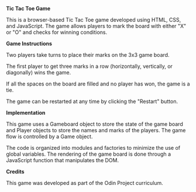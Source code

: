 **Tic Tac Toe Game**

This is a browser-based Tic Tac Toe game developed using HTML, CSS, and JavaScript. The game allows players to mark the board with either "X" or "O" and checks for winning conditions.


**Game Instructions**

Two players take turns to place their marks on the 3x3 game board.

The first player to get three marks in a row (horizontally, vertically, or diagonally) wins the game.

If all the spaces on the board are filled and no player has won, the game is a tie.

The game can be restarted at any time by clicking the "Restart" button.


**Implementation**

This game uses a Gameboard object to store the state of the game board and Player objects to store the names and marks of the players. The game flow is controlled by a Game object.

The code is organized into modules and factories to minimize the use of global variables. The rendering of the game board is done through a JavaScript function that manipulates the DOM.


**Credits**

This game was developed as part of the Odin Project curriculum.

